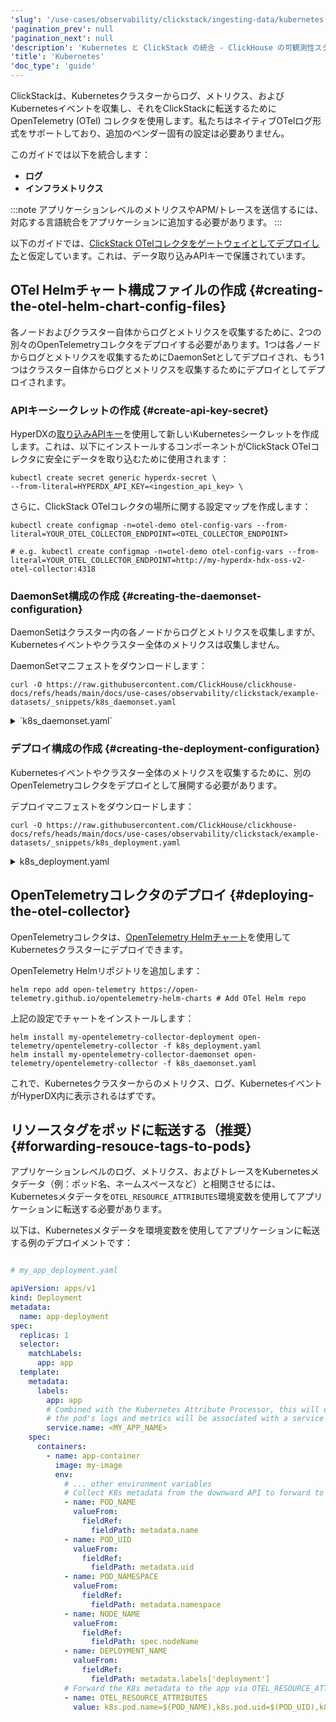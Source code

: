 ```yaml
---
'slug': '/use-cases/observability/clickstack/ingesting-data/kubernetes'
'pagination_prev': null
'pagination_next': null
'description': 'Kubernetes と ClickStack の統合 - ClickHouse の可観測性スタック'
'title': 'Kubernetes'
'doc_type': 'guide'
---
```


ClickStackは、Kubernetesクラスターからログ、メトリクス、およびKubernetesイベントを収集し、それをClickStackに転送するためにOpenTelemetry (OTel) コレクタを使用します。私たちはネイティブOTelログ形式をサポートしており、追加のベンダー固有の設定は必要ありません。

このガイドでは以下を統合します：

- **ログ**
- **インフラメトリクス**

:::note
アプリケーションレベルのメトリクスやAPM/トレースを送信するには、対応する言語統合をアプリケーションに追加する必要があります。
:::

以下のガイドでは、[ClickStack OTelコレクタをゲートウェイとしてデプロイした]( /use-cases/observability/clickstack/ingesting-data/otel-collector)と仮定しています。これは、データ取り込みAPIキーで保護されています。

## OTel Helmチャート構成ファイルの作成 {#creating-the-otel-helm-chart-config-files}

各ノードおよびクラスター自体からログとメトリクスを収集するために、2つの別々のOpenTelemetryコレクタをデプロイする必要があります。1つは各ノードからログとメトリクスを収集するためにDaemonSetとしてデプロイされ、もう1つはクラスター自体からログとメトリクスを収集するためにデプロイとしてデプロイされます。

### APIキーシークレットの作成 {#create-api-key-secret}

HyperDXの[取り込みAPIキー]( /use-cases/observability/clickstack/ingesting-data/opentelemetry#sending-otel-data)を使用して新しいKubernetesシークレットを作成します。これは、以下にインストールするコンポーネントがClickStack OTelコレクタに安全にデータを取り込むために使用されます：

```shell
kubectl create secret generic hyperdx-secret \
--from-literal=HYPERDX_API_KEY=<ingestion_api_key> \
```

さらに、ClickStack OTelコレクタの場所に関する設定マップを作成します：

```shell
kubectl create configmap -n=otel-demo otel-config-vars --from-literal=YOUR_OTEL_COLLECTOR_ENDPOINT=<OTEL_COLLECTOR_ENDPOINT>

# e.g. kubectl create configmap -n=otel-demo otel-config-vars --from-literal=YOUR_OTEL_COLLECTOR_ENDPOINT=http://my-hyperdx-hdx-oss-v2-otel-collector:4318
```

### DaemonSet構成の作成 {#creating-the-daemonset-configuration}

DaemonSetはクラスター内の各ノードからログとメトリクスを収集しますが、Kubernetesイベントやクラスター全体のメトリクスは収集しません。

DaemonSetマニフェストをダウンロードします：

```shell
curl -O https://raw.githubusercontent.com/ClickHouse/clickhouse-docs/refs/heads/main/docs/use-cases/observability/clickstack/example-datasets/_snippets/k8s_daemonset.yaml
```
<details>

<summary>`k8s_daemonset.yaml`</summary>

```yaml

# daemonset.yaml
mode: daemonset


# Required to use the kubeletstats cpu/memory utilization metrics
clusterRole:
  create: true
  rules:
    - apiGroups:
        - ''
      resources:
        - nodes/proxy
      verbs:
        - get

presets:
  logsCollection:
    enabled: true
  hostMetrics:
    enabled: true
  # Configures the Kubernetes Processor to add Kubernetes metadata.
  # Adds the k8sattributes processor to all the pipelines and adds the necessary rules to ClusterRole.
  # More info: https://opentelemetry.io/docs/kubernetes/collector/components/#kubernetes-attributes-processor
  kubernetesAttributes:
    enabled: true
    # When enabled the processor will extra all labels for an associated pod and add them as resource attributes.
    # The label's exact name will be the key.
    extractAllPodLabels: true
    # When enabled the processor will extra all annotations for an associated pod and add them as resource attributes.
    # The annotation's exact name will be the key.
    extractAllPodAnnotations: true
  # Configures the collector to collect node, pod, and container metrics from the API server on a kubelet..
  # Adds the kubeletstats receiver to the metrics pipeline and adds the necessary rules to ClusterRole.
  # More Info: https://opentelemetry.io/docs/kubernetes/collector/components/#kubeletstats-receiver
  kubeletMetrics:
    enabled: true

extraEnvs:
  - name: HYPERDX_API_KEY
    valueFrom:
      secretKeyRef:
        name: hyperdx-secret
        key: HYPERDX_API_KEY
        optional: true
  - name: YOUR_OTEL_COLLECTOR_ENDPOINT
    valueFrom:
      configMapKeyRef:
        name: otel-config-vars
        key: YOUR_OTEL_COLLECTOR_ENDPOINT

config:
  receivers:
    # Configures additional kubelet metrics
    kubeletstats:
      collection_interval: 20s
      auth_type: 'serviceAccount'
      endpoint: '${env:K8S_NODE_NAME}:10250'
      insecure_skip_verify: true
      metrics:
        k8s.pod.cpu_limit_utilization:
          enabled: true
        k8s.pod.cpu_request_utilization:
          enabled: true
        k8s.pod.memory_limit_utilization:
          enabled: true
        k8s.pod.memory_request_utilization:
          enabled: true
        k8s.pod.uptime:
          enabled: true
        k8s.node.uptime:
          enabled: true
        k8s.container.cpu_limit_utilization:
          enabled: true
        k8s.container.cpu_request_utilization:
          enabled: true
        k8s.container.memory_limit_utilization:
          enabled: true
        k8s.container.memory_request_utilization:
          enabled: true
        container.uptime:
          enabled: true

  exporters:
    otlphttp:
      endpoint: "${env:YOUR_OTEL_COLLECTOR_ENDPOINT}"
      headers:
        authorization: "${env:HYPERDX_API_KEY}"
      compression: gzip

  service:
    pipelines:
      logs:
        exporters:
          - otlphttp
      metrics:
        exporters:
          - otlphttp
```

</details>

### デプロイ構成の作成 {#creating-the-deployment-configuration}

Kubernetesイベントやクラスター全体のメトリクスを収集するために、別のOpenTelemetryコレクタをデプロイとして展開する必要があります。

デプロイマニフェストをダウンロードします：

```shell
curl -O https://raw.githubusercontent.com/ClickHouse/clickhouse-docs/refs/heads/main/docs/use-cases/observability/clickstack/example-datasets/_snippets/k8s_deployment.yaml
```

<details>
<summary>k8s_deployment.yaml</summary>

```yaml

# deployment.yaml
mode: deployment

image:
  repository: otel/opentelemetry-collector-contrib
  tag: 0.123.0


# We only want one of these collectors - any more and we'd produce duplicate data
replicaCount: 1

presets:
  kubernetesAttributes:
    enabled: true
    # When enabled the processor will extra all labels for an associated pod and add them as resource attributes.
    # The label's exact name will be the key.
    extractAllPodLabels: true
    # When enabled the processor will extra all annotations for an associated pod and add them as resource attributes.
    # The annotation's exact name will be the key.
    extractAllPodAnnotations: true
  # Configures the collector to collect kubernetes events.
  # Adds the k8sobject receiver to the logs pipeline and collects kubernetes events by default.
  # More Info: https://opentelemetry.io/docs/kubernetes/collector/components/#kubernetes-objects-receiver
  kubernetesEvents:
    enabled: true
  # Configures the Kubernetes Cluster Receiver to collect cluster-level metrics.
  # Adds the k8s_cluster receiver to the metrics pipeline and adds the necessary rules to ClusteRole.
  # More Info: https://opentelemetry.io/docs/kubernetes/collector/components/#kubernetes-cluster-receiver
  clusterMetrics:
    enabled: true

extraEnvs:
  - name: HYPERDX_API_KEY
    valueFrom:
      secretKeyRef:
        name: hyperdx-secret
        key: HYPERDX_API_KEY
        optional: true
  - name: YOUR_OTEL_COLLECTOR_ENDPOINT
    valueFrom:
      configMapKeyRef:
        name: otel-config-vars
        key: YOUR_OTEL_COLLECTOR_ENDPOINT

config:
  exporters:
    otlphttp:
      endpoint: "${env:YOUR_OTEL_COLLECTOR_ENDPOINT}"
      compression: gzip
      headers:
        authorization: "${env:HYPERDX_API_KEY}"
  service:
    pipelines:
      logs:
        exporters:
          - otlphttp
      metrics:
        exporters:
          - otlphttp
```

</details>

## OpenTelemetryコレクタのデプロイ {#deploying-the-otel-collector}

OpenTelemetryコレクタは、[OpenTelemetry Helmチャート](https://github.com/open-telemetry/opentelemetry-helm-charts/tree/main/charts/opentelemetry-collector)を使用してKubernetesクラスターにデプロイできます。

OpenTelemetry Helmリポジトリを追加します：

```shell
helm repo add open-telemetry https://open-telemetry.github.io/opentelemetry-helm-charts # Add OTel Helm repo
```

上記の設定でチャートをインストールします：

```shell copy
helm install my-opentelemetry-collector-deployment open-telemetry/opentelemetry-collector -f k8s_deployment.yaml
helm install my-opentelemetry-collector-daemonset open-telemetry/opentelemetry-collector -f k8s_daemonset.yaml
```

これで、Kubernetesクラスターからのメトリクス、ログ、KubernetesイベントがHyperDX内に表示されるはずです。

## リソースタグをポッドに転送する（推奨） {#forwarding-resouce-tags-to-pods}

アプリケーションレベルのログ、メトリクス、およびトレースをKubernetesメタデータ（例：ポッド名、ネームスペースなど）と相関させるには、Kubernetesメタデータを`OTEL_RESOURCE_ATTRIBUTES`環境変数を使用してアプリケーションに転送する必要があります。

以下は、Kubernetesメタデータを環境変数を使用してアプリケーションに転送する例のデプロイメントです：

```yaml

# my_app_deployment.yaml

apiVersion: apps/v1
kind: Deployment
metadata:
  name: app-deployment
spec:
  replicas: 1
  selector:
    matchLabels:
      app: app
  template:
    metadata:
      labels:
        app: app
        # Combined with the Kubernetes Attribute Processor, this will ensure
        # the pod's logs and metrics will be associated with a service name.
        service.name: <MY_APP_NAME>
    spec:
      containers:
        - name: app-container
          image: my-image
          env:
            # ... other environment variables
            # Collect K8s metadata from the downward API to forward to the app
            - name: POD_NAME
              valueFrom:
                fieldRef:
                  fieldPath: metadata.name
            - name: POD_UID
              valueFrom:
                fieldRef:
                  fieldPath: metadata.uid
            - name: POD_NAMESPACE
              valueFrom:
                fieldRef:
                  fieldPath: metadata.namespace
            - name: NODE_NAME
              valueFrom:
                fieldRef:
                  fieldPath: spec.nodeName
            - name: DEPLOYMENT_NAME
              valueFrom:
                fieldRef:
                  fieldPath: metadata.labels['deployment']
            # Forward the K8s metadata to the app via OTEL_RESOURCE_ATTRIBUTES
            - name: OTEL_RESOURCE_ATTRIBUTES
              value: k8s.pod.name=$(POD_NAME),k8s.pod.uid=$(POD_UID),k8s.namespace.name=$(POD_NAMESPACE),k8s.node.name=$(NODE_NAME),k8s.deployment.name=$(DEPLOYMENT_NAME)
```

